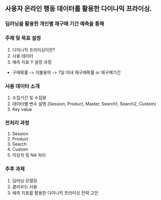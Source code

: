 ## 사용자 온라인 행동 데이터를 활용한 다이나믹 프라이싱.
### 딥러닝을 활용한 개인별 재구매 기간 예측을 통해

### 주제 및 목표 설정
1. 다이나믹 프라이싱이란?
2. 사용 데이터
3. 예측 지표 Y 설정 과정
- 구매확률 -> 지불용의 -> 7일 이내 재구매확률 or 재구매기간

### 사용 데이터 소개
1. 수집기간 및 수집량
2. 데이터별 변수 설명 (Session, Product, Master, Search1, Search2, Custom)
3. Key value

### 전처리 과정
1. Session
2. Product
3. Search
4. Custom
5. 이상치 및 NA 처리

### 추후 과제
1. 딥러닝 모델링
2. 클라우드 사용 
3. 예측 지표를 활용한 다이나믹 프라이싱 전략 고안 
